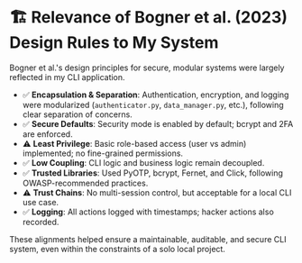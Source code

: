 # 🏗️ Relevance of Bogner et al. (2023) Design Rules to My System

Bogner et al.'s design principles for secure, modular systems were largely reflected in my CLI application.

- ✅ **Encapsulation & Separation**: Authentication, encryption, and logging were modularized (`authenticator.py`, `data_manager.py`, etc.), following clear separation of concerns.
- ✅ **Secure Defaults**: Security mode is enabled by default; bcrypt and 2FA are enforced.
- ⚠️ **Least Privilege**: Basic role-based access (user vs admin) implemented; no fine-grained permissions.
- ✅ **Low Coupling**: CLI logic and business logic remain decoupled.
- ✅ **Trusted Libraries**: Used PyOTP, bcrypt, Fernet, and Click, following OWASP-recommended practices.
- ⚠️ **Trust Chains**: No multi-session control, but acceptable for a local CLI use case.
- ✅ **Logging**: All actions logged with timestamps; hacker actions also recorded.

These alignments helped ensure a maintainable, auditable, and secure CLI system, even within the constraints of a solo local project.